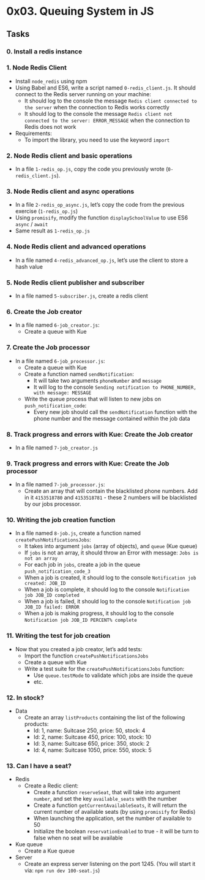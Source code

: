 # 0x03. Queuing System in JS

## Tasks

### 0. Install a redis instance

### 1. Node Redis Client

- Install `node_redis` using npm
- Using Babel and ES6, write a script named `0-redis_client.js`. It should connect to the Redis server running on your machine:
  - It should log to the console the message `Redis client connected to the server` when the connection to Redis works correctly
  - It should log to the console the message `Redis client not connected to the server: ERROR_MESSAGE` when the connection to Redis does not work
- Requirements:
  - To import the library, you need to use the keyword `import`

### 2. Node Redis client and basic operations

- In a file `1-redis_op.js`, copy the code you previously wrote (`0-redis_client.js`).

### 3. Node Redis client and async operations

- In a file `2-redis_op_async.js`, let’s copy the code from the previous exercise (`1-redis_op.js`)
- Using `promisify`, modify the function `displaySchoolValue` to use ES6 `async` / `await`
- Same result as `1-redis_op.js`

### 4. Node Redis client and advanced operations

- In a file named `4-redis_advanced_op.js`, let’s use the client to store a hash value

### 5. Node Redis client publisher and subscriber

- In a file named `5-subscriber.js`, create a redis client

### 6. Create the Job creator

- In a file named `6-job_creator.js`:
  - Create a queue with Kue

### 7. Create the Job processor

- In a file named `6-job_processor.js`:
  - Create a queue with Kue
  - Create a function named `sendNotification`:
    - It will take two arguments `phoneNumber` and `message`
    - It will log to the console `Sending notification to PHONE_NUMBER, with message: MESSAGE`
  - Write the queue process that will listen to new jobs on `push_notification_code`:
    - Every new job should call the `sendNotification` function with the phone number and the message contained within the job data

### 8. Track progress and errors with Kue: Create the Job creator

- In a file named `7-job_creator.js`

### 9. Track progress and errors with Kue: Create the Job processor

- In a file named `7-job_processor.js`:
  - Create an array that will contain the blacklisted phone numbers. Add in it `4153518780` and `4153518781` - these 2 numbers will be blacklisted by our jobs processor.

### 10. Writing the job creation function

- In a file named `8-job.js`, create a function named `createPushNotificationsJobs`:
  - It takes into argument `jobs` (array of objects), and `queue` (Kue queue)
  - If `jobs` is not an array, it should throw an Error with message: `Jobs is not an array`
  - For each job in `jobs`, create a job in the queue `push_notification_code_3`
  - When a job is created, it should log to the console `Notification job created: JOB_ID`
  - When a job is complete, it should log to the console `Notification job JOB_ID completed`
  - When a job is failed, it should log to the console `Notification job JOB_ID failed: ERROR`
  - When a job is making progress, it should log to the console `Notification job JOB_ID PERCENT% complete`

### 11. Writing the test for job creation

- Now that you created a job creator, let’s add tests:
  - Import the function `createPushNotificationsJobs`
  - Create a queue with Kue
  - Write a test suite for the `createPushNotificationsJobs` function:
    - Use `queue.testMode` to validate which jobs are inside the queue
    - etc.

### 12. In stock?

- Data
  - Create an array `listProducts` containing the list of the following products:
    - Id: 1, name: Suitcase 250, price: 50, stock: 4
    - Id: 2, name: Suitcase 450, price: 100, stock: 10
    - Id: 3, name: Suitcase 650, price: 350, stock: 2
    - Id: 4, name: Suitcase 1050, price: 550, stock: 5

### 13. Can I have a seat?

- Redis
  - Create a Redic client:
    - Create a function `reserveSeat`, that will take into argument `number`, and set the key `available_seats` with the number
    - Create a function `getCurrentAvailableSeats`, it will return the current number of available seats (by using `promisify` for Redis)
    - When launching the application, set the number of available to 50
    - Initialize the boolean `reservationEnabled` to true - it will be turn to false when no seat will be available
- Kue queue
  - Create a Kue queue
- Server
  - Create an express server listening on the port 1245. (You will start it via: `npm run dev 100-seat.js`)